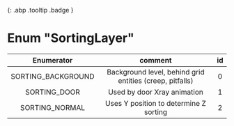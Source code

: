 [ ](#){: .abp .tooltip .badge }
# Enum "SortingLayer"
|Enumerator|comment|id|
|:--:|:--:|:--:|
| SORTING_BACKGROUND | Background level, behind grid entities (creep, pitfalls) <br> | 0 |
| SORTING_DOOR | Used by door Xray animation <br> | 1 |
| SORTING_NORMAL | Uses Y position to determine Z sorting <br> | 2 |